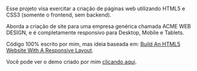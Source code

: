 Esse projeto visa exercitar a criação de páginas web utilizando HTML5 e CSS3 (somente o frontend, sem backend).

Aborda a criação de site para uma empresa genérica chamada ACME WEB DESIGN, e é completamente responsivo para Desktop, Mobile e Tablets.

Código 100% escrito por mim, mas ideia baseada em: <a href='https://www.youtube.com/watch?v=Wm6CUkswsNw'>Build An HTML5 Website With A Responsive Layout</a>.

Você pode ver o demo criado por mim <a href='https://luizacastelar.github.io/acmeWebDesign/'>clicando aqui</a>.
